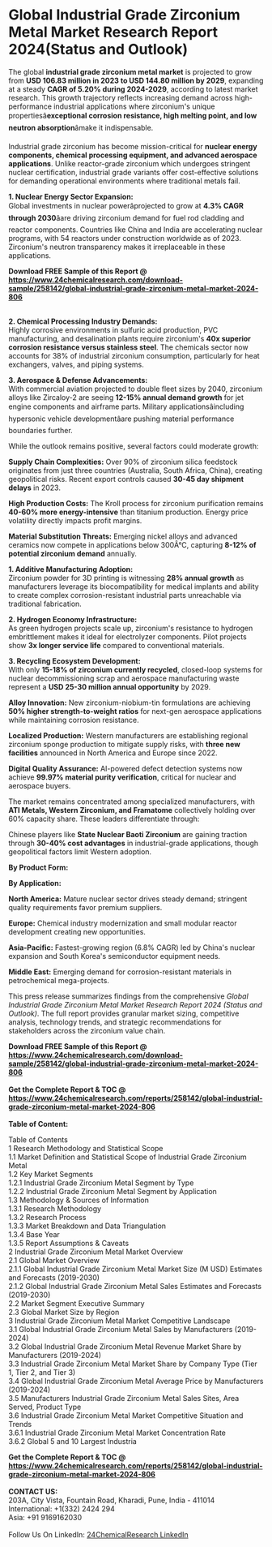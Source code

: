 <h1>Global Industrial Grade Zirconium Metal Market Research Report 2024(Status and Outlook)</h1><p>The global <strong>industrial grade zirconium metal market</strong> is projected to grow from <strong>USD 106.83 million in 2023 to USD 144.80 million by 2029</strong>, expanding at a steady <strong>CAGR of 5.20% during 2024-2029</strong>, according to latest market research. This growth trajectory reflects increasing demand across high-performance industrial applications where zirconium's unique propertiesâ<strong>exceptional corrosion resistance, high melting point, and low neutron absorption</strong>âmake it indispensable.</p><p>Industrial grade zirconium has become mission-critical for <strong>nuclear energy components, chemical processing equipment, and advanced aerospace applications</strong>. Unlike reactor-grade zirconium which undergoes stringent nuclear certification, industrial grade variants offer cost-effective solutions for demanding operational environments where traditional metals fail.</p><p><strong>1. Nuclear Energy Sector Expansion:</strong><br>
Global investments in nuclear powerâprojected to grow at <strong>4.3% CAGR through 2030</strong>âare driving zirconium demand for fuel rod cladding and reactor components. Countries like China and India are accelerating nuclear programs, with 54 reactors under construction worldwide as of 2023. Zirconium's neutron transparency makes it irreplaceable in these applications.</p><div><b>Download FREE Sample of this Report @ 
            <a href="https://www.24chemicalresearch.com/download-sample/258142/global-industrial-grade-zirconium-metal-market-2024-806">
            https://www.24chemicalresearch.com/download-sample/258142/global-industrial-grade-zirconium-metal-market-2024-806</a></b></div><br><p><strong>2. Chemical Processing Industry Demands:</strong><br>
Highly corrosive environments in sulfuric acid production, PVC manufacturing, and desalination plants require zirconium's <strong>40x superior corrosion resistance versus stainless steel</strong>. The chemicals sector now accounts for 38% of industrial zirconium consumption, particularly for heat exchangers, valves, and piping systems.</p><p><strong>3. Aerospace &amp; Defense Advancements:</strong><br>
With commercial aviation projected to double fleet sizes by 2040, zirconium alloys like Zircaloy-2 are seeing <strong>12-15% annual demand growth</strong> for jet engine components and airframe parts. Military applicationsâincluding hypersonic vehicle developmentâare pushing material performance boundaries further.</p><p>While the outlook remains positive, several factors could moderate growth:</p><p><strong>Supply Chain Complexities:</strong> Over 90% of zirconium silica feedstock originates from just three countries (Australia, South Africa, China), creating geopolitical risks. Recent export controls caused <strong>30-45 day shipment delays</strong> in 2023.</p><p><strong>High Production Costs:</strong> The Kroll process for zirconium purification remains <strong>40-60% more energy-intensive</strong> than titanium production. Energy price volatility directly impacts profit margins.</p><p><strong>Material Substitution Threats:</strong> Emerging nickel alloys and advanced ceramics now compete in applications below 300Â°C, capturing <strong>8-12% of potential zirconium demand</strong> annually.</p><p><strong>1. Additive Manufacturing Adoption:</strong><br>
Zirconium powder for 3D printing is witnessing <strong>28% annual growth</strong> as manufacturers leverage its biocompatibility for medical implants and ability to create complex corrosion-resistant industrial parts unreachable via traditional fabrication.</p><p><strong>2. Hydrogen Economy Infrastructure:</strong><br>
As green hydrogen projects scale up, zirconium's resistance to hydrogen embrittlement makes it ideal for electrolyzer components. Pilot projects show <strong>3x longer service life</strong> compared to conventional materials.</p><p><strong>3. Recycling Ecosystem Development:</strong><br>
With only <strong>15-18% of zirconium currently recycled</strong>, closed-loop systems for nuclear decommissioning scrap and aerospace manufacturing waste represent a <strong>USD 25-30 million annual opportunity</strong> by 2029.</p><p><strong>Alloy Innovation:</strong> New zirconium-niobium-tin formulations are achieving <strong>50% higher strength-to-weight ratios</strong> for next-gen aerospace applications while maintaining corrosion resistance.</p><p><strong>Localized Production:</strong> Western manufacturers are establishing regional zirconium sponge production to mitigate supply risks, with <strong>three new facilities</strong> announced in North America and Europe since 2022.</p><p><strong>Digital Quality Assurance:</strong> AI-powered defect detection systems now achieve <strong>99.97% material purity verification</strong>, critical for nuclear and aerospace buyers.</p><p>The market remains concentrated among specialized manufacturers, with <strong>ATI Metals, Western Zirconium, and Framatome</strong> collectively holding over 60% capacity share. These leaders differentiate through:</p><p>Chinese players like <strong>State Nuclear Baoti Zirconium</strong> are gaining traction through <strong>30-40% cost advantages</strong> in industrial-grade applications, though geopolitical factors limit Western adoption.</p><p><strong>By Product Form:</strong></p><p><strong>By Application:</strong></p><p><strong>North America:</strong> Mature nuclear sector drives steady demand; stringent quality requirements favor premium suppliers.</p><p><strong>Europe:</strong> Chemical industry modernization and small modular reactor development creating new opportunities.</p><p><strong>Asia-Pacific:</strong> Fastest-growing region (6.8% CAGR) led by China's nuclear expansion and South Korea's semiconductor equipment needs.</p><p><strong>Middle East:</strong> Emerging demand for corrosion-resistant materials in petrochemical mega-projects.</p><p>This press release summarizes findings from the comprehensive <em>Global Industrial Grade Zirconium Metal Market Research Report 2024 (Status and Outlook)</em>. The full report provides granular market sizing, competitive analysis, technology trends, and strategic recommendations for stakeholders across the zirconium value chain.</p><div><b>Download FREE Sample of this Report @ 
            <a href="https://www.24chemicalresearch.com/download-sample/258142/global-industrial-grade-zirconium-metal-market-2024-806">
            https://www.24chemicalresearch.com/download-sample/258142/global-industrial-grade-zirconium-metal-market-2024-806</a></b></div><br><div><b>Get the Complete Report & TOC @ 
            <a href="https://www.24chemicalresearch.com/reports/258142/global-industrial-grade-zirconium-metal-market-2024-806">
            https://www.24chemicalresearch.com/reports/258142/global-industrial-grade-zirconium-metal-market-2024-806</a></b></div><br>
            <b>Table of Content:</b><p>Table of Contents<br />
1 Research Methodology and Statistical Scope<br />
1.1 Market Definition and Statistical Scope of Industrial Grade Zirconium Metal<br />
1.2 Key Market Segments<br />
1.2.1 Industrial Grade Zirconium Metal Segment by Type<br />
1.2.2 Industrial Grade Zirconium Metal Segment by Application<br />
1.3 Methodology & Sources of Information<br />
1.3.1 Research Methodology<br />
1.3.2 Research Process<br />
1.3.3 Market Breakdown and Data Triangulation<br />
1.3.4 Base Year<br />
1.3.5 Report Assumptions & Caveats<br />
2 Industrial Grade Zirconium Metal Market Overview<br />
2.1 Global Market Overview<br />
2.1.1 Global Industrial Grade Zirconium Metal Market Size (M USD) Estimates and Forecasts (2019-2030)<br />
2.1.2 Global Industrial Grade Zirconium Metal Sales Estimates and Forecasts (2019-2030)<br />
2.2 Market Segment Executive Summary<br />
2.3 Global Market Size by Region<br />
3 Industrial Grade Zirconium Metal Market Competitive Landscape<br />
3.1 Global Industrial Grade Zirconium Metal Sales by Manufacturers (2019-2024)<br />
3.2 Global Industrial Grade Zirconium Metal Revenue Market Share by Manufacturers (2019-2024)<br />
3.3 Industrial Grade Zirconium Metal Market Share by Company Type (Tier 1, Tier 2, and Tier 3)<br />
3.4 Global Industrial Grade Zirconium Metal Average Price by Manufacturers (2019-2024)<br />
3.5 Manufacturers Industrial Grade Zirconium Metal Sales Sites, Area Served, Product Type<br />
3.6 Industrial Grade Zirconium Metal Market Competitive Situation and Trends<br />
3.6.1 Industrial Grade Zirconium Metal Market Concentration Rate<br />
3.6.2 Global 5 and 10 Largest Industria</p><div><b>Get the Complete Report & TOC @ 
            <a href="https://www.24chemicalresearch.com/reports/258142/global-industrial-grade-zirconium-metal-market-2024-806">
            https://www.24chemicalresearch.com/reports/258142/global-industrial-grade-zirconium-metal-market-2024-806</a></b></div><br><b>CONTACT US:</b><br>
            203A, City Vista, Fountain Road, Kharadi, Pune, India - 411014<br>
            International: +1(332) 2424 294<br>
            Asia: +91 9169162030 <br><br>
            Follow Us On LinkedIn: <a href="https://www.linkedin.com/company/24chemicalresearch/">24ChemicalResearch LinkedIn</a>